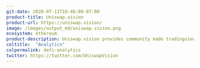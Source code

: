 ```yaml
---
git-date: 2020-07-11T10:46:00-07:00
product-title: Uniswap.vision
product-url: https://uniswap.vision/
image: /images/output_md/uniswap.vision.png
ecosystem: ethereum
product-description: Uniswap.vision provides community made tradingview charts for Uniswap markets.
coltitle:  "Analytics"
colpermalink: defi-analytics
twitter: https://twitter.com/UniswapVision
---
```

